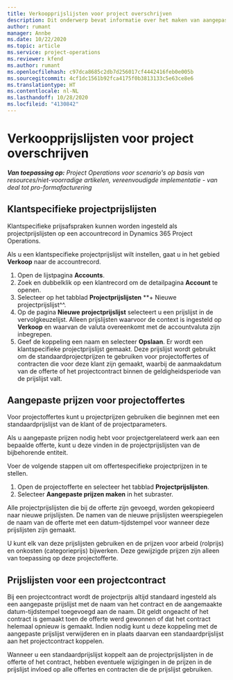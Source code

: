 ```yaml
---
title: Verkoopprijslijsten voor project overschrijven
description: Dit onderwerp bevat informatie over het maken van aangepaste verkoopprijslijsten.
author: rumant
manager: Annbe
ms.date: 10/22/2020
ms.topic: article
ms.service: project-operations
ms.reviewer: kfend
ms.author: rumant
ms.openlocfilehash: c97dca8685c2db7d256017cf4442416feb0e005b
ms.sourcegitcommit: 4cf1dc1561b92fca4175f0b3813133c5e63ce8e6
ms.translationtype: HT
ms.contentlocale: nl-NL
ms.lasthandoff: 10/28/2020
ms.locfileid: "4130842"
---
```

# <a name="override-project-sales-price-lists"></a>Verkoopprijslijsten voor project overschrijven

_**Van toepassing op:** Project Operations voor scenario's op basis van resources/niet-voorradige artikelen, vereenvoudigde implementatie - van deal tot pro-formafacturering_

## <a name="customer-specific-project-price-lists"></a>Klantspecifieke projectprijslijsten

Klantspecifieke prijsafspraken kunnen worden ingesteld als projectprijslijsten op een accountrecord in Dynamics 365 Project Operations.

Als u een klantspecifieke projectprijslijst wilt instellen, gaat u in het gebied **Verkoop** naar de accountrecord.

1. Open de lijstpagina **Accounts**.
2. Zoek en dubbelklik op een klantrecord om de detailpagina **Account** te openen.
3. Selecteer op het tabblad **Projectprijslijsten** **+ Nieuwe projectprijslijst^^.
4. Op de pagina **Nieuwe projectprijslijst** selecteert u een prijslijst in de vervolgkeuzelijst. Alleen prijslijsten waarvoor de context is ingesteld op **Verkoop** en waarvan de valuta overeenkomt met de accountvaluta zijn inbegrepen.
5. Geef de koppeling een naam en selecteer **Opslaan**. Er wordt een klantspecifieke projectprijslijst gemaakt. Deze prijslijst wordt gebruikt om de standaardprojectprijzen te gebruiken voor projectoffertes of contracten die voor deze klant zijn gemaakt, waarbij de aanmaakdatum van de offerte of het projectcontract binnen de geldigheidsperiode van de prijslijst valt.

## <a name="custom-pricing-on-project-quotes"></a>Aangepaste prijzen voor projectoffertes

Voor projectoffertes kunt u projectprijzen gebruiken die beginnen met een standaardprijslijst van de klant of de projectparameters.

Als u aangepaste prijzen nodig hebt voor projectgerelateerd werk aan een bepaalde offerte, kunt u deze vinden in de projectprijslijsten van de bijbehorende entiteit.

Voer de volgende stappen uit om offertespecifieke projectprijzen in te stellen.

1. Open de projectofferte en selecteer het tabblad **Projectprijslijsten**.
2. Selecteer **Aangepaste prijzen maken** in het subraster.

Alle projectprijslijsten die bij de offerte zijn gevoegd, worden gekopieerd naar nieuwe prijslijsten. De namen van de nieuwe prijslijsten weerspiegelen de naam van de offerte met een datum-tijdstempel voor wanneer deze prijslijsten zijn gemaakt.

U kunt elk van deze prijslijsten gebruiken en de prijzen voor arbeid (rolprijs) en onkosten (categorieprijs) bijwerken. Deze gewijzigde prijzen zijn alleen van toepassing op deze projectofferte.

## <a name="price-lists-on-a-project-contract"></a>Prijslijsten voor een projectcontract

Bij een projectcontract wordt de projectprijs altijd standaard ingesteld als een aangepaste prijslijst met de naam van het contract en de aangemaakte datum-tijdstempel toegevoegd aan de naam. Dit geldt ongeacht of het contract is gemaakt toen de offerte werd gewonnen of dat het contract helemaal opnieuw is gemaakt. Indien nodig kunt u deze koppeling met de aangepaste prijslijst verwijderen en in plaats daarvan een standaardprijslijst aan het projectcontract koppelen.

Wanneer u een standaardprijslijst koppelt aan de projectprijslijsten in de offerte of het contract, hebben eventuele wijzigingen in de prijzen in de prijslijst invloed op alle offertes en contracten die de prijslijst gebruiken.
